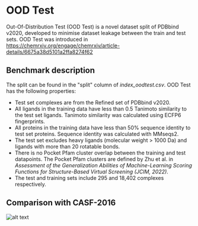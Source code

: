 # OOD Test

Out-Of-Distribution Test (OOD Test) is a novel dataset split of PDBbind v2020, developed to minimise dataset leakage between the train and test sets. OOD Test was introduced in https://chemrxiv.org/engage/chemrxiv/article-details/6675a38d5101a2ffa8274f62

## Benchmark description

The split can be found in the "split" column of *index_oodtest.csv*. OOD Test has the following properties:

- Test set complexes are from the Refined set of PDBbind v2020.
- All ligands in the training data have less than 0.5 Tanimoto similarity to the test set ligands. Tanimoto similarity was calculated using ECFP6 fingerprints.
- All proteins in the training data have less than 50% sequence identity to test set proteins. Sequence identity was calculated with MMseqs2.
- The test set excludes heavy ligands (molecular weight > 1000 Da) and ligands with more than 20 rotatable bonds.
- There is no Pocket Pfam cluster overlap between the training and test datapoints. The Pocket Pfam clusters are defined by Zhu et al. in *Assessment of the Generalization Abilities of Machine-Learning Scoring Functions for Structure-Based Virtual Screening (JCIM, 2022)*.
- The test and training sets include 295 and 18,402 complexes respectively.

## Comparison with CASF-2016
![alt text](https://github.com/isakvals/OOD-Test/max_similarity_OOD_Test.png?raw=true)
